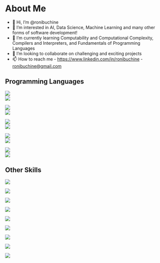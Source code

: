 # About Me
- 👋 Hi, I’m @ronibuchine
- 👀 I’m interested in AI, Data Science, Machine Learning and many other forms of software development!
- 🌱 I’m currently learning Computability and Computational Complexity, Compilers and Interpreters, and Fundamentals of Programming Languages
- 💞️ I’m looking to collaborate on challenging and exciting projects
- 📫 How to reach me  - https://www.linkedin.com/in/ronibuchine - ronibuchine@gmail.com

<!---
ronibuchine/ronibuchine is a ✨ special ✨ repository because its `README.md` (this file) appears on your GitHub profile.
You can click the Preview link to take a look at your changes.
--->
## Programming Languages
![](https://img.shields.io/badge/PYTHON-EXPERT-yellow?labelColor=blue&logo=python&style=for-the-badge)      
![](https://img.shields.io/badge/C%23-EXPERT-cbc3e3?labelColor=purple&logo=csharp&style=for-the-badge)

![](https://img.shields.io/badge/JAVA-VERY%20GOOD-8B0000?labelColor=blue&logo=java&style=for-the-badge)     
![](https://img.shields.io/badge/C%2B%2B-VERY%20GOOD-lightblue?labelColor=blue&logo=cplusplus&style=for-the-badge)   

![](https://img.shields.io/badge/C-VERY%20GOOD-lightblue?labelColor=lightgray&logo=c&style=for-the-badge)       
![](https://img.shields.io/badge/GO-VERY%20GOOD-lightblue?labelColor=FFE5B4&logo=go&style=for-the-badge)   

![](https://img.shields.io/badge/XQUERY-VERY%20GOOD-green?labelColor=lightgray&logo=xrp&style=for-the-badge)      
![](https://img.shields.io/badge/bash-INTERMEDIATE-darkgreen?labelColor=lightgray&logo=gnubash&style=for-the-badge)   

![](https://img.shields.io/badge/SQL-VERY%20GOOD-green?labelColor=blue&logo=databricks&style=for-the-badge)     
![](https://img.shields.io/badge/PROLOG-VERY%20GOOD-orange?labelColor=blue&logo=hootsuite&style=for-the-badge)   

## Other Skills

![](https://img.shields.io/badge/OOP-EXPERT-darkred?labelColor=red&style=for-the-badge)   

![](https://img.shields.io/badge/FUNCTIONAL%20PROGRAMMING-EXPERT-darkblue?labelColor=blue&style=for-the-badge)   

![](https://img.shields.io/badge/AGILE-EXPERT-orange?labelColor=cc5500&style=for-the-badge)   

![](https://img.shields.io/badge/MULTITHREADING-VERY%20GOOD-purple?labelColor=cbc3e3&style=for-the-badge)   

![](https://img.shields.io/badge/GIT-EXPERT-cc5500?labelColor=gray&style=for-the-badge&logo=git)   

![](https://img.shields.io/badge/LINUX-VERY%20GOOD-yellow?labelColor=000000&style=for-the-badge&logo=linux)   

![](https://img.shields.io/badge/SOLID-EXPERT-gray?labelColor=cccccc&style=for-the-badge)   

![](https://img.shields.io/badge/.NET-VERY%20GOOD-cccccc?labelColor=cbc3e3&style=for-the-badge&logo=.net)   

![](https://img.shields.io/badge/ORACLE-VERY%20GOOD-aaaaaa?labelColor=cc5500&style=for-the-badge&logo=oracle)   
